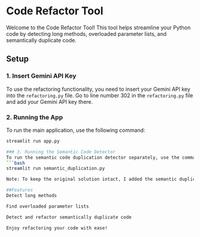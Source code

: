 # Code Refactor Tool

Welcome to the Code Refactor Tool! This tool helps streamline your Python code by detecting long methods, overloaded parameter lists, and semantically duplicate code. 

## Setup

### 1. Insert Gemini API Key
To use the refactoring functionality, you need to insert your Gemini API key into the `refactoring.py` file. Go to line number 302 in the `refactoring.py` file and add your Gemini API key there.

### 2. Running the App
To run the main application, use the following command:
```bash
streamlit run app.py

### 3. Running the Semantic Code Detector
To run the semantic code duplication detector separately, use the command:
```bash
streamlit run semantic_duplication.py

Note: To keep the original solution intact, I added the semantic duplicate detector functionality in a completely separate file, semantic_duplication.py.

##Features
Detect long methods

Find overloaded parameter lists

Detect and refactor semantically duplicate code

Enjoy refactoring your code with ease!
